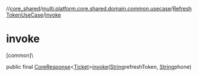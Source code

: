 //[core_shared](../../../index.md)/[multi.platform.core.shared.domain.common.usecase](../index.md)/[RefreshTokenUseCase](index.md)/[invoke](invoke.md)

# invoke

[common]\

public final [CoreResponse](../../multi.platform.core.shared.data.common.network.response/-core-response/index.md)&lt;[Ticket](../../multi.platform.core.shared.domain.common.entity/-ticket/index.md)&gt;[invoke](invoke.md)([String](https://developer.android.com/reference/kotlin/java/lang/String.html)refreshToken, [String](https://developer.android.com/reference/kotlin/java/lang/String.html)phone)
